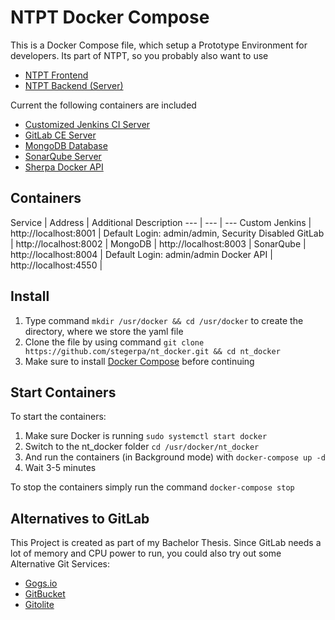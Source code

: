 # NTPT Docker Compose

This is a Docker Compose file, which setup a Prototype Environment for developers. Its part of NTPT, so you probably also want to use
* [NTPT Frontend](https://github.com/stegerpa/ntpt_frontend_react)
* [NTPT Backend (Server)](https://github.com/stegerpa/ntpt_camunda_server)

Current the following containers are included
* [Customized Jenkins CI Server](https://hub.docker.com/r/stegerpa/jenkins/)
* [GitLab CE Server](https://hub.docker.com/r/gitlab/gitlab-ce/)
* [MongoDB Database](https://hub.docker.com/_/mongo/)
* [SonarQube Server](https://hub.docker.com/_/sonarqube/)
* [Sherpa Docker API](https://hub.docker.com/r/djenriquez/sherpa/)

## Containers
 Service | Address | Additional Description
 --- | --- | ---
 Custom Jenkins | http://localhost:8001 | Default Login: admin/admin, Security Disabled
 GitLab | http://localhost:8002 | 
 MongoDB | http://localhost:8003 | 
 SonarQube | http://localhost:8004 | Default Login: admin/admin
 Docker API | http://localhost:4550 | 

## Install
1. Type command `mkdir /usr/docker && cd /usr/docker` to create the directory, where we store the yaml file
2. Clone the file by using command `git clone https://github.com/stegerpa/nt_docker.git && cd nt_docker`
3. Make sure to install [Docker Compose](https://github.com/docker/compose/releases) before continuing

## Start Containers
To start the containers:
1. Make sure Docker is running
`sudo systemctl start docker`
2. Switch to the nt_docker folder
`cd /usr/docker/nt_docker`
3. And run the containers (in Background mode) with
`docker-compose up -d`
4. Wait 3-5 minutes

To stop the containers simply run the command `docker-compose stop`

## Alternatives to GitLab
This Project is created as part of my Bachelor Thesis. Since GitLab needs a lot of memory and CPU power to run, you could also try out some Alternative Git Services:
* [Gogs.io](https://gogs.io/)
* [GitBucket](https://github.com/gitbucket/gitbucket)
* [Gitolite](http://gitolite.com/gitolite/)
